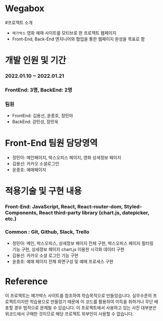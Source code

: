 # Wegabox

#프로젝트 소개
- `메가박스` 영화 예매 사이트를 모티브로 한 프로젝트 웹페이지
- Front-End, Back-End 엔지니어와 협업을 통한 웹페이지 완성을 목표로 함

# 개발 인원 및 기간
### 2022.01.10 ~ 2022.01.21
### FrontEnd: 3명, BackEnd: 2명
### 팀원
- FrontEnd: 김용선, 윤종호, 정민아
- BackEnd: 강민성, 장민욱

# Front-End 팀원 담당영역
- 정민아: 메인페이지, 박스오피스 페이지, 영화 상세정보 페이지
- 김용선: 카카오 소셜로그인
- 윤종호: 예매페이지

# 적용기술 및 구현 내용
### Front-End: JavaScript, React, React-router-dom, Styled-Components, React third-party library (chart.js, datepicker, etc.)
### Common : Git, Github, Slack, Trello

- 정민아: 메인, 박스오피스, 상세정보 페이지 전체 구현, 박스오피스 페이지 필터링 기능 구현, 상세정보 페이지 chart.js 이용한 시각화 데이터 구현
- 김용선: 카카오 소셜 로그인 기능 구현
- 윤종호: 예매 페이지 전체 화면구성 및 예매 프로세스 구현

# Reference
이 프로젝트는 메가박스 사이트를 참조하여 학습목적으로 만들었습니다.
실무수준의 프로젝트이지만 학습용으로 만들었기 때문에 이 코드를 활용하여 이득을 취하거나 무단 배포할 경우 법적으로 문제될 수 있습니다.
이 프로젝트에서 사용하고 있는 사진 대부분은 위코드에서 구매한 것이므로 해당 프로젝트 외부인이 사용할 수 없습니다.
